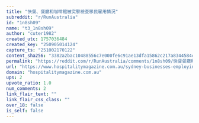 ```yaml
---
title: "快餐、餐廳和咖啡館被突擊檢查移民雇用情況"
subreddit: "r/RunAustralia"
id: "1n8sh09"
name: "t3_1n8sh09"
author: "cuter1982"
created_utc: 1757036484
created_key: "250905014124"
capture_ts: "251002170122"
content_sha256: "3382a2bac10488556c7e000fe6c91ae13dfa15862c217a8344584cb44440cb77"
permalink: "https://reddit.com/r/RunAustralia/comments/1n8sh09/快餐餐廳和咖啡館被突擊檢查移民雇用情況/"
url: "https://www.hospitalitymagazine.com.au/sydney-businesses-employing-migrants-hit-with-surprise-inspections/"
domain: "hospitalitymagazine.com.au"
ups: 2
upvote_ratio: 1.0
num_comments: 2
link_flair_text: ""
link_flair_css_class: ""
over_18: false
is_self: false
---
```



